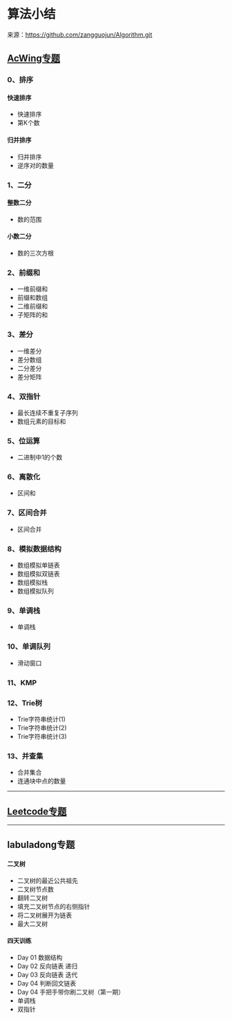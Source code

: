 # 算法小结

来源：https://github.com/zangguojun/Algorithm.git

## [AcWing专题](https://www.acwing.com/user/myspace/index/85346/)
### 0、排序
#### 快速排序
+ 快速排序
+ 第K个数
#### 归并排序
+ 归并排序
+ 逆序对的数量
### 1、二分
#### 整数二分
+ 数的范围
#### 小数二分
+ 数的三次方根
### 2、前缀和

+ 一维前缀和
+ 前缀和数组
+ 二维前缀和
+ 子矩阵的和

### 3、差分

+ 一维差分
+ 差分数组
+ 二分差分
+ 差分矩阵

### 4、双指针

+ 最长连续不重复子序列
+ 数组元素的目标和

### 5、位运算

+ 二进制中1的个数

### 6、离散化

+ 区间和

### 7、区间合并

+ 区间合并

### 8、模拟数据结构

+ 数组模拟单链表
+ 数组模拟双链表
+ 数组模拟栈
+ 数组模拟队列

### 9、单调栈

+ 单调栈

### 10、单调队列

+ 滑动窗口

### 11、KMP

### 12、Trie树

+ Trie字符串统计(1)
+ Trie字符串统计(2)
+ Trie字符串统计(3)

### 13、并查集

+ 合并集合
+ 连通块中点的数量



----
## [Leetcode专题](https://leetcode-cn.com/u/buchiyu/)

----
## labuladong专题
#### 二叉树
+ 二叉树的最近公共祖先
+ 二叉树节点数
+ 翻转二叉树
+ 填充二叉树节点的右侧指针
+ 将二叉树展开为链表
+ 最大二叉树
#### 四天训练
+ Day 01 数据结构
+ Day 02 反向链表 递归
+ Day 03 反向链表 迭代
+ Day 04 判断回文链表
+ Day 04 手把手带你刷二叉树（第一期）
+ 单调栈
+ 双指针
